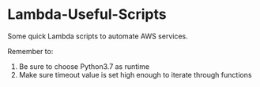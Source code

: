 # Lambda-Useful-Scripts
Some quick Lambda scripts to automate AWS services. 

Remember to:
1) Be sure to choose Python3.7 as runtime
2) Make sure timeout value is set high enough to iterate through functions

